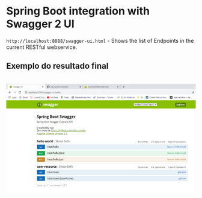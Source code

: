 # Spring Boot integration with Swagger 2 UI

`http://localhost:8088/swagger-ui.html` - Shows the list of Endpoints in the current RESTful webservice.
<br>
## Exemplo do resultado final

<br>
<img src="https://github.com/isaccanedo/spring-boot-swagger/blob/master/src/main/resources/img/swagger2.jpg">
